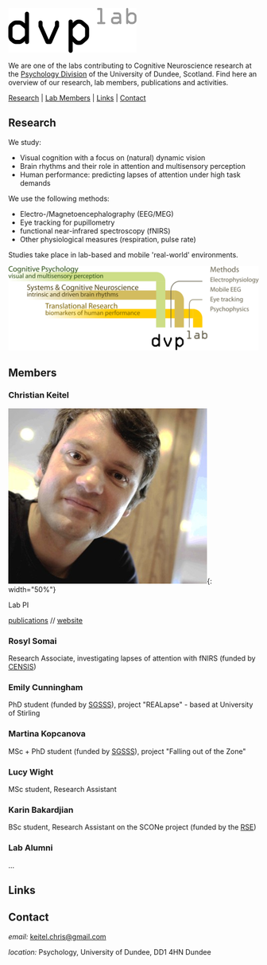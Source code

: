 ![display dvplab logo](/images/logo_s.png)

We are one of the labs contributing to Cognitive Neuroscience research at the [Psychology Division](https://www.dundee.ac.uk/psychology) of the University of Dundee, Scotland. Find here an overview of our research, lab members, publications and activities.

[Research](#research) | [Lab Members](#members) | [Links](#links) | [Contact](#contact)

## Research

We study:
- Visual cognition with a focus on (natural) dynamic vision
- Brain rhythms and their role in attention and multisensory perception
- Human performance: predicting lapses of attention under high task demands

We use the following methods:
- Electro-/Magnetoencephalography (EEG/MEG)
- Eye tracking for pupillometry
- functional near-infrared spectroscopy (fNIRS)
- Other physiological measures (respiration, pulse rate)

Studies take place in lab-based and mobile 'real-world' environments.

![display dvplab themes](/images/dvplab_themes.png)

## Members

### Christian Keitel

![display ck profile pic](/images/ck_profile_pic.jpg){: width="50%"}

Lab PI

[publications](https://scholar.google.com/citations?user=hTkSbg8AAAAJ&hl=en>publications) // [website](https://keitelscience.com)

### Rosyl Somai

Research Associate, investigating lapses of attention with fNIRS (funded by [CENSIS](https://censis.org.uk/))

### Emily Cunningham

PhD student (funded by [SGSSS](https://www.sgsss.ac.uk/)), project "REALapse" - based at University of Stirling

### Martina Kopcanova

MSc + PhD student (funded by [SGSSS](https://www.sgsss.ac.uk/)), project "Falling out of the Zone"

### Lucy Wight

MSc student, Research Assistant

### Karin Bakardjian

BSc student, Research Assistant on the SCONe project (funded by the [RSE](https://rse.org.uk/))

### Lab Alumni

...

## Links



## Contact

_email:_ [keitel.chris@gmail.com](mailto:keitel.chris@gmail.com)

_location:_ Psychology, University of Dundee, DD1 4HN Dundee